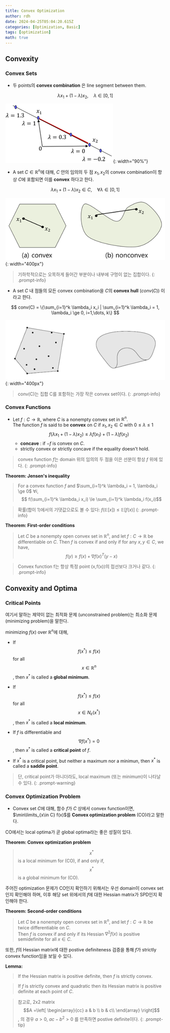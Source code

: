```yaml
---
title: Convex Optimization
author: rdh
date: 2024-04-25T05:04:20.615Z
categories: [Optimization, Basic]
tags: [optimization]
math: true
---
```


## Convexity
### Convex Sets
* 두 points의 **convex combination** 은 line segment between them.

$$
\lambda x_1 + (1-\lambda) x_2, \quad \lambda \in [0,1] $$

![](/assets/img/convex-optimization-01.png){: width="90%"}

* A set $C \in \mathbb{R}^n$에 대해, $C$ 안의 임의의 두 점 $x_1, x_2$의 convex combination이 항상 $C$에 포함되면 이를 **convex** 하다고 한다.

$$
\lambda x_1 + (1-\lambda) x_2 \in C, \quad \forall\lambda \in [0,1]
$$

![](/assets/img/convex-optimization-02.png){: width="400px"}


> 기하학적으로는 오목하게 들어간 부분이나 내부에 구멍이 없는 집합이다.
{: .prompt-info}

* A set $C$ 내 점들의 모든 convex combination을 $C$의 **convex hull** ($conv(C)$) 이라고 한다.

$$
conv(C) = \{\sum_{i=1}^k \lambda_i x_i | \sum_{i=1}^k \lambda_i = 1, \lambda_i \ge 0, i=1,\dots, k\}
$$

![](/assets/img/convex-optimization-03.png){: width="400px"}


> conv(C)는 집합 C를 포함하는 가장 작은 convex set이다.
{: .prompt-info}

### Convex Functions
* Let $f:C \rightarrow \mathbb{R}$, where $C$ is a nonempty convex set in $\mathbb{R}^n$.  
  The function $f$ is said to be **convex** on $C$ if $x_1, x_2 \in C$ with $0 \le \lambda \le 1$
$$
f(\lambda x_1 + (1-\lambda)x_2) \le \lambda f(x_1) + (1-\lambda)f(x_2) $$  
  * **concave** : if $-f$ is convex on $C$.
  * strictly convex or strictly concave if the equality doesn't hold.

> convex function $f$는 domain 위의 임의의 두 점을 이은 선분이 항상 $f$ 위에 있다.
{: .prompt-info}

**Theorem: Jensen's inequality**
> For a convex function $f$ and $\sum_{i=1}^k \lambda_i = 1, \lambda_i \ge 0$ $\forall i$,
> $$
f(\sum_{i=1}^k \lambda_i x_i) \le \sum_{i=1}^k \lambda_i f(x_i)$$

> 확률(합이 1)에서의 기댓값으로도 볼 수 있다: $f(\mathbb{E}[x])\le \mathbb{E}[f(x)]$
{: .prompt-info}

**Theorem: First-order conditions**
> Let $C$ be a nonempty open convex set in $\mathbb{R}^n$, and let $f: C \rightarrow \mathbb{R}$ be differentiable on $C$.
> Then $f$ is convex if and only if for any $x,y\in C$, we have,
> $$
f(y) \ge f(x) + \nabla f(x)^T(y-x)$$

> Convex function f는 항상 특정 point (x,f(x))의 접선보다 크거나 같다.
{: .prompt-info}

## Convexity and Optima
### Critical Points
여기서 말하는 제약이 없는 최적화 문제 (unconstrained problem)는 최소화 문제(minimizing problem)을 말한다.

minimizing $f(x)$ over $\mathbb{R}^n$에 대해,

* If $$f(x^*) \le f(x)$$ for all $$x\in \mathbb{R}^n$$, then $x^*$ is called a **global minimum**.

* If $$f(x^*) \le f(x)$$ for all $$x\in N_\varepsilon (x^*)$$, then $x^*$ is called a **local minimum**.

* If $f$ is differentiable and $$\nabla f(x^*)=0$$, then $x^*$ is called a **critical point** of $f$.

* If $x^\ast$ is a critical point, but neither a maximum nor a minimun, then $x^\ast$ is called a **saddle point**.

> 단, critical point가 아니더라도, local maximum (또는 minimum)이 나타날 수 있다.
{: .prompt-warning}

### Convex Optimization Problem
* Convex set $C$에 대해, 함수 $f$가 $C$ 상에서 convex function이면, $\min\limits_{x\in C} f(x)$를  **Convex optimization problem** (CO)라고 말한다.

CO에서는 local optima가 곧 global optima라는 좋은 성질이 있다.

**Theorem: Convex optimization problem**
> $$x^*$$ is a local minimum for (CO), if and only if, $$x^*$$ is a global minimum for (CO).

주어진 optimization 문제가 CO인지 확인하기 위해서는 우선 domain이 convex set인지 확인해야 하며, 이후 해당 set 위에서의 $f$에 대한 Hessian matrix가 SPD인지 확인해야 한다.

**Theorem: Second-order conditions**
> Let $C$ be a nonempty open convex set in $\mathbb{R}^n$, and let $f:C\rightarrow \mathbb{R}$ be twice differentiable on $C$.  
> Then $f$ is convex if and only if its Hessian $\nabla^2f(x)$ is positive semidefinite for all $x \in C$.

또한, $f$의 Hessian matrix에 대한 postive definiteness 검증을 통해 $f$가 strictly convex function임을 보일 수 있다.

**Lemma:**
> If the Hessian matrix is positive definite, then $f$ is strictly convex.

> If $f$ is strictly convex and quadratic then its Hessian matrix is positive definite at each point of $C$.

> 참고로, 2x2 matrix $$A =\left[ \begin{array}{cc} a & b \\ b & c\\ \end{array} \right]$$, 의 경우 $a>0$, $ac-b^2>0$ 를 만족하면 postive definite이다.
{: .prompt-tip}



